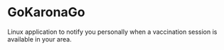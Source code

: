 # GoKaronaGo
Linux application to notify you personally when a vaccination session is available in your area.
